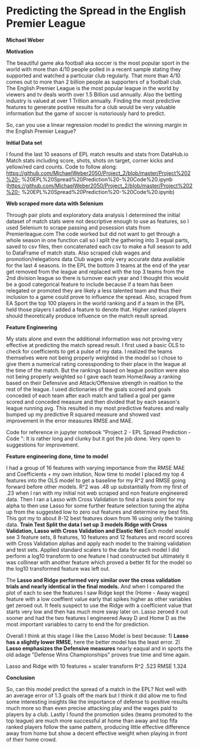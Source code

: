 # Predicting the Spread in the English Premier League

__Michael Weber__ 

__Motivation__

The beautiful game aka football aka soccer is the most popular sport in the world with more than 4/10 people polled in a recent sample stating they supported and watched a particular club regularly. That more than 4/10 comes out to more than 2 billion people as supporters of a football club. The English Premier League is the most popular league in the world by viewers and tv deals worth over 1.5 Billion usd annually. Also the betting industry is valued at over 1 Trillion annually. Finding the most predictive features to generate postive results for a club would be very valuable information but the game of soccer is notoriously hard to predict.

So, can you use a linear regression model to predict the winning margin in the English Premier League?

__Initial Data set__

I found the last 10 seasons of EPL match results and stats from DataHub.io Match stats including score, shots, shots on target, corner kicks and yellow/red card counts.
Code to follow along: https://github.com/MichaelWeber2050/Project_2/blob/master/Project%202%20- %20EPL%20Spread%20Prediction%20-%20Code%20.ipynb (https://github.com/MichaelWeber2050/Project_2/blob/master/Project%202%20- %20EPL%20Spread%20Prediction%20-%20Code%20.ipynb)

__Web scraped more data with Selenium__

Through pair plots and exploratory data analysis I determined the initial dataset of match stats were not descriptive enough to use as features, so I used Selenium to scrape passing and posession stats from Premierleague.com The code worked but did not want to get through a whole season in one function call so I split the gathering into 3 equal parts, saved to csv files, then concatenated each csv to make a full season to add to DataFrame of match stats.
    Also scraped club wages and promotion/relegations data
Club wages only very accurate data available for the last 4 seasons. In the EPL the bottom 3 teams at the end of the year get removed from the league and replaced with the top 3 teams from the 2nd division league so there is turnover each year and I thought this would be a good categorical feature to include because if a team has been relegated or promoted they are likely a less talented team and thus their inclusion to a game could prove to influence the spread.
Also, scraped from EA Sport the top 100 players in the world ranking and if a team in the EPL held those players I added a feature to denote that. Higher ranked players should theoretically produce influence on the match result spread.

__Feature Engineering__

My stats alone and even the additional information was not proving very effective at predicting the match spread result. I first used a basic OLS to check for coefficients to get a pulse of my data.
I realized the teams themselves were not being properly weighted in the model so I chose to give them a numerical rating coressponding to their place in the league at the time of the match.
But the rankings based on league position were also not being properly weighted so I gave each team Home/Away a ranking based on their Defensive and Attack/Offensive strength in realtion to the rest of the league.
I used dictionaries of the goals scored and goals conceded of each team after each match and tallied a goal per game scored and conceded measure and then divided that by each season's league running avg. This resulted in my most predictive features and really bumped up my predictive R squared measure and showed vast improvement in the error measures RMSE and MAE.

Code for reference in jupyter notebook "Project 2 - EPL Spread Prediction - Code ": It is rather long and clunky but it got the job done. Very open to suggestions for improvement.


__Feature engineering done, time to model__ 

I had a group of 16 features with varying importance from the RMSE MAE and Coefficients + my own intution,
Now time to model
I placed my top 4 features into the OLS model to get a baseline for my R^2 and RMSE going forward before other models. R^2 was .48 up substantially from my first of .23 when I ran with my initial not web scraped and non feature engineered data.
Then I ran a Lasso with Cross Validation to find a basis point for my alpha to then use Lasso for some further feature selection tuning the alpha up from the suggested low to zero out features and determine my best fits.
This got my to about 8-12 best features down from 16 using only the training data.
__Train Test Split the data I set up 3 models Ridge with Cross Validation, Lasso with Cross Validation and Elastic Net__ Each model would see 3 feature sets, 8 features, 10 features and 12 features and record scores with Cross Validation alphas and apply each model to the training validation and test sets. Applied standard scalers to the data for each model
I did perform a log10 transform to one feature I had constructed but ultimately it was collinear with another feature which proved a better fit for the model so the log10 transformed feature was left out.

The __Lasso and Ridge performed very similar over the cross validation trials and nearly identical in the final models.__
And when I compared the plot of each to see the features I saw Ridge kept the (Home - Away wages) feature with a low coeffient value early that spikes higher as other variables get zeroed out. It feels suspect to use the Ridge with a coefficient value that starts very low and then has much more sway later on.
Lasso zeroed it out sooner and had the two features I engineered Away D and Home D as the most important variables to carry to end the for prediction.

Overall I think at this stage I like the Lasso Model is best because: 1) __Lasso has a slightly lower RMSE__, here the better model has the least error. 2) __Lasso emphasizes the Defensive measures__ nearly eaqual and in sports the old adage "Defense Wins Championships" proves true time and time again.


Lasso and Ridge with 10 features + scaler transform R^2 .523 RMSE 1.324

__Conclusion__

So, can this model predict the spread of a match in the EPL?
Not well with an average error of 1.3 goals off the mark but I think it did allow me to find some interesting insights like the importance of defense to positive results much more so than even precise attacking play and the wages paid to players by a club.
Lastly I found the promotion sides (teams promoted to the top league) are much more successful at home than away and top fifa ranked players follow the same pattern, producing little effective difference away from home but show a decent effective weight when playing in front of their home crowd.
